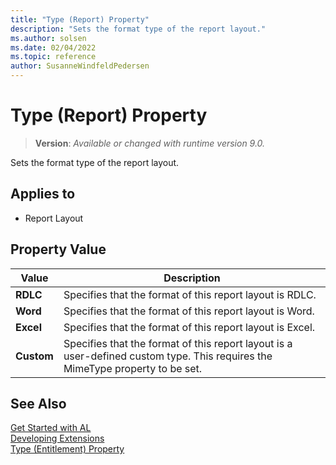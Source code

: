 ```yaml
---
title: "Type (Report) Property"
description: "Sets the format type of the report layout."
ms.author: solsen
ms.date: 02/04/2022
ms.topic: reference
author: SusanneWindfeldPedersen
---
```


<!-- this topic is manually created, parent node is devenv-type-property.md -->

# Type (Report) Property
> **Version**: _Available or changed with runtime version 9.0._

Sets the format type of the report layout.

## Applies to
-   Report Layout

## Property Value

|Value|Description|
|-----------|---------------------------------------|
|**RDLC**|Specifies that the format of this report layout is RDLC.|
|**Word**|Specifies that the format of this report layout is Word.|
|**Excel**|Specifies that the format of this report layout is Excel.|
|**Custom**|Specifies that the format of this report layout is a user-defined custom type. This requires the MimeType property to be set.|


## See Also

[Get Started with AL](../devenv-get-started.md)  
[Developing Extensions](../devenv-dev-overview.md)  
[Type (Entitlement) Property](devenv-type-entitlement-property.md)